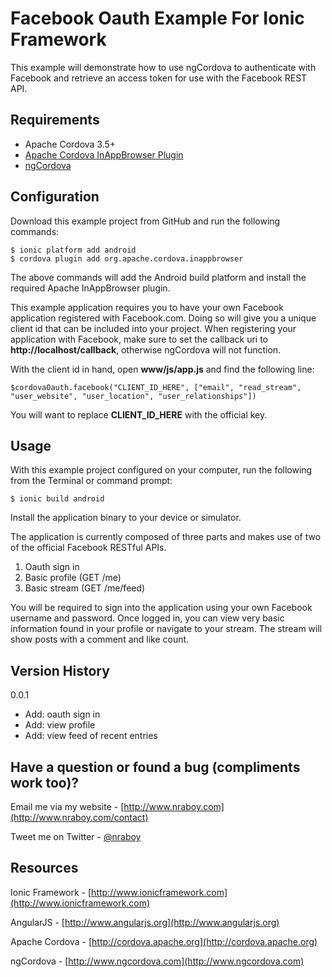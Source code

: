Facebook Oauth Example For Ionic Framework
==============================

This example will demonstrate how to use ngCordova to authenticate with Facebook and retrieve
an access token for use with the Facebook REST API.


Requirements
-------------

* Apache Cordova 3.5+
* [Apache Cordova InAppBrowser Plugin](http://cordova.apache.org/docs/en/3.0.0/cordova_inappbrowser_inappbrowser.md.html)
* [ngCordova](http://www.ngcordova.com)


Configuration
-------------

Download this example project from GitHub and run the following commands:

    $ ionic platform add android
    $ cordova plugin add org.apache.cordova.inappbrowser

The above commands will add the Android build platform and install the required Apache InAppBrowser plugin.

This example application requires you to have your own Facebook application registered with Facebook.com.  Doing so
will give you a unique client id that can be included into your project.  When registering your application with Facebook,
make sure to set the callback uri to **http://localhost/callback**, otherwise ngCordova will not function.

With the client id in hand, open **www/js/app.js** and find the following line:

    $cordovaOauth.facebook("CLIENT_ID_HERE", ["email", "read_stream", "user_website", "user_location", "user_relationships"])

You will want to replace **CLIENT_ID_HERE** with the official key.


Usage
-------------

With this example project configured on your computer, run the following from the Terminal or command prompt:

    $ ionic build android

Install the application binary to your device or simulator.

The application is currently composed of three parts and makes use of two of the official Facebook RESTful APIs.

1. Oauth sign in
2. Basic profile (GET /me)
3. Basic stream (GET /me/feed)

You will be required to sign into the application using your own Facebook username and password.  Once logged in, you can
view very basic information found in your profile or navigate to your stream.  The stream will show posts with a comment and
like count.


Version History
-------------

0.0.1

* Add: oauth sign in
* Add: view profile
* Add: view feed of recent entries


Have a question or found a bug (compliments work too)?
-------------

Email me via my website - [http://www.nraboy.com](http://www.nraboy.com/contact)

Tweet me on Twitter - [@nraboy](https://www.twitter.com/nraboy)


Resources
-------------

Ionic Framework - [http://www.ionicframework.com](http://www.ionicframework.com)

AngularJS - [http://www.angularjs.org](http://www.angularjs.org)

Apache Cordova - [http://cordova.apache.org](http://cordova.apache.org)

ngCordova - [http://www.ngcordova.com](http://www.ngcordova.com)

